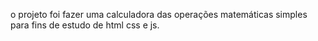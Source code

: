 o projeto foi fazer uma calculadora das operações matemáticas simples para fins de estudo de html css e js.